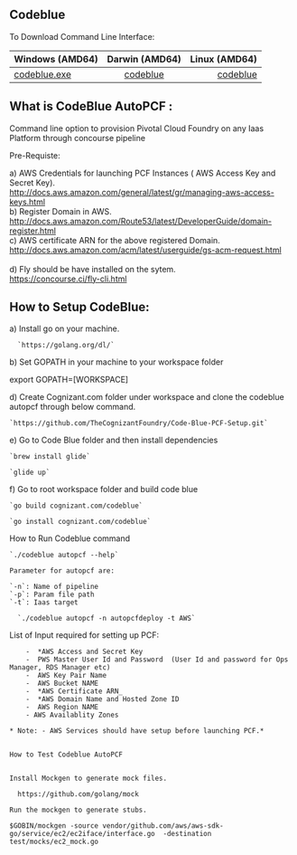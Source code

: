 ## Codeblue

To Download Command Line Interface:

| Windows (AMD64)       | Darwin (AMD64)           | Linux (AMD64) |
| ------------- |:-------------:| -----:|
|[codeblue.exe](https://storage.googleapis.com/codeblue-windows/codeblue.exe) |[codeblue](https://storage.googleapis.com/codeblue-darwin/codeblue) | [codeblue](https://storage.googleapis.com/codeblue-linux/codeblue) |


What is CodeBlue AutoPCF :
---------------------------
Command line option to provision Pivotal Cloud Foundry on any Iaas Platform through concourse pipeline

Pre-Requiste:

a) AWS Credentials for launching PCF Instances ( AWS Access Key and Secret Key). <br/>
          http://docs.aws.amazon.com/general/latest/gr/managing-aws-access-keys.html <br/>
b) Register Domain in AWS.<br/>
        http://docs.aws.amazon.com/Route53/latest/DeveloperGuide/domain-register.html <br/>
c) AWS certificate ARN for the above registered Domain.<br/>
      http://docs.aws.amazon.com/acm/latest/userguide/gs-acm-request.html <br/>  
d) Fly should be have installed on the sytem.<br/>
      https://concourse.ci/fly-cli.html <br/>


How to Setup CodeBlue:
----------------------

a)  Install go on your machine.

      `https://golang.org/dl/`


b) Set GOPATH in your machine to your workspace folder

  export GOPATH=[WORKSPACE]

d) Create Cognizant.com folder under workspace and clone the codeblue autopcf through below command.

    `https://github.com/TheCognizantFoundry/Code-Blue-PCF-Setup.git`

e) Go to Code Blue folder and then install dependencies

    `brew install glide`

    `glide up`

f)  Go to root workspace folder and build code blue

    `go build cognizant.com/codeblue`

    `go install cognizant.com/codeblue`



How to  Run Codeblue command

    `./codeblue autopcf --help`

    Parameter for autopcf are:

    `-n`: Name of pipeline
    `-p`: Param file path
    `-t`: Iaas target

      `./codeblue autopcf -n autopcfdeploy -t AWS`


  List of Input required for setting up PCF:

        -  *AWS Access and Secret Key
        -  PWS Master User Id and Password  (User Id and password for Ops Manager, RDS Manager etc)
        -  AWS Key Pair Name
        -  AWS Bucket NAME
        -  *AWS Certificate ARN_
        -  *AWS Domain Name and Hosted Zone ID
        -  AWS Region NAME
        - AWS Availablity Zones

    * Note: - AWS Services should have setup before launching PCF.*


    How to Test Codeblue AutoPCF


    Install Mockgen to generate mock files.

      https://github.com/golang/mock

    Run the mockgen to generate stubs.
      
    $GOBIN/mockgen -source vendor/github.com/aws/aws-sdk-go/service/ec2/ec2iface/interface.go  -destination test/mocks/ec2_mock.go
